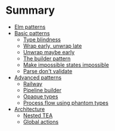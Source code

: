 # Summary

- [Elm patterns](./index.md)
- [Basic patterns]()
    - [Type blindness](./basic/type-blindness.md)
    - [Wrap early, unwrap late](./basic/wrap-early.md)
    - [Unwrap maybe early](./basic/unwrap-maybe-early.md)
    - [The builder pattern](./basic/builder-pattern.md)
    - [Make impossible states impossible](./basic/impossible-states.md)
    - [Parse don't validate](./basic/parse-dont-validate.md)
- [Advanced patterns]()
    - [Railway](./advanced/railway.md)
    - [Pipeline builder](./advanced/pipeline-builder.md)
    - [Opaque types](./advanced/opaque-types.md)
    - [Process flow using phantom types](./advanced/flow-phantom-types.md)
- [Architecture]()
    - [Nested TEA](./architecture/nested-tea.md)
    - [Global actions](./architecture/global-actions.md)

